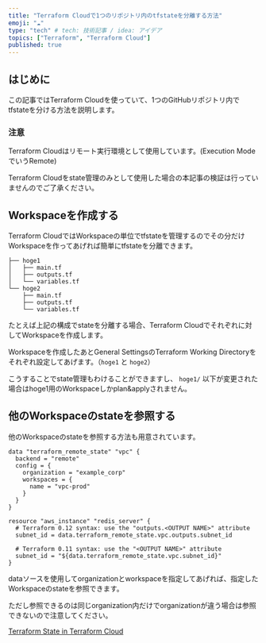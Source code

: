 ```yaml
---
title: "Terraform Cloudで1つのリポジトリ内のtfstateを分離する方法"
emoji: "☁"
type: "tech" # tech: 技術記事 / idea: アイデア
topics: ["Terraform", "Terraform Cloud"]
published: true
---
```


## はじめに

この記事ではTerraform Cloudを使っていて、1つのGitHubリポジトリ内でtfstateを分ける方法を説明します。

### 注意

Terraform Cloudはリモート実行環境として使用しています。(Execution ModeでいうRemote)

Terraform Cloudをstate管理のみとして使用した場合の本記事の検証は行っていませんのでご了承ください。

## Workspaceを作成する

Terraform CloudではWorkspaceの単位でtfstateを管理するのでその分だけWorkspaceを作ってあげれば簡単にtfstateを分離できます。

```
├── hoge1
│   ├── main.tf
│   ├── outputs.tf
│   └── variables.tf
└── hoge2
    ├── main.tf
    ├── outputs.tf
    └── variables.tf
```

たとえば上記の構成でstateを分離する場合、Terraform Cloudでそれぞれに対してWorkspaceを作成します。

Workspaceを作成したあとGeneral SettingsのTerraform Working Directoryをそれぞれ設定してあげます。（`hoge1` と `hoge2`）

こうすることでstate管理もわけることができますし、 `hoge1/` 以下が変更された場合はhoge1用のWorkspaceしかplan&applyされません。

## 他のWorkspaceのstateを参照する

他のWorkspaceのstateを参照する方法も用意されています。

```
data "terraform_remote_state" "vpc" {
  backend = "remote"
  config = {
    organization = "example_corp"
    workspaces = {
      name = "vpc-prod"
    }
  }
}

resource "aws_instance" "redis_server" {
  # Terraform 0.12 syntax: use the "outputs.<OUTPUT NAME>" attribute
  subnet_id = data.terraform_remote_state.vpc.outputs.subnet_id

  # Terraform 0.11 syntax: use the "<OUTPUT NAME>" attribute
  subnet_id = "${data.terraform_remote_state.vpc.subnet_id}"
}
```

dataソースを使用してorganizationとworkspaceを指定してあげれば、指定したWorkspaceのstateを参照できます。

ただし参照できるのは同じorganization内だけでorganizationが違う場合は参照できないので注意してください。

[Terraform State in Terraform Cloud](https://www.terraform.io/docs/cloud/workspaces/state.html)
